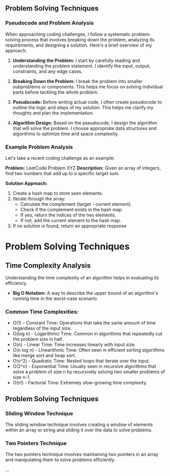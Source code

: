 ## Problem Solving Techniques

### Pseudocode and Problem Analysis

When approaching coding challenges, I follow a systematic problem-solving process that involves breaking down the problem, analyzing its requirements, and designing a solution. Here's a brief overview of my approach:

1. **Understanding the Problem:** I start by carefully reading and understanding the problem statement. I identify the input, output, constraints, and any edge cases.

2. **Breaking Down the Problem:** I break the problem into smaller subproblems or components. This helps me focus on solving individual parts before tackling the whole problem.

3. **Pseudocode:** Before writing actual code, I often create pseudocode to outline the logic and steps of my solution. This helps me clarify my thoughts and plan the implementation.

4. **Algorithm Design:** Based on the pseudocode, I design the algorithm that will solve the problem. I choose appropriate data structures and algorithms to optimize time and space complexity.

### Example Problem Analysis

Let's take a recent coding challenge as an example:

**Problem:** LeetCode Problem XYZ
**Description:** Given an array of integers, find two numbers that add up to a specific target sum.

**Solution Approach:**

1. Create a hash map to store seen elements.
2. Iterate through the array:
   - Calculate the complement (target - current element).
   - Check if the complement exists in the hash map.
   - If yes, return the indices of the two elements.
   - If not, add the current element to the hash map.
3. If no solution is found, return an appropriate response

# Problem Solving Techniques

## Time Complexity Analysis

Understanding the time complexity of an algorithm helps in evaluating its efficiency.

- **Big O Notation:** A way to describe the upper bound of an algorithm's running time in the worst-case scenario.

### Common Time Complexities:

- O(1) - Constant Time: Operations that take the same amount of time regardless of the input size.
- O(log n) - Logarithmic Time: Common in algorithms that repeatedly cut the problem size in half.
- O(n) - Linear Time: Time increases linearly with input size.
- O(n log n) - Linearithmic Time: Often seen in efficient sorting algorithms like merge sort and heap sort.
- O(n^2) - Quadratic Time: Nested loops that iterate over the input.
- O(2^n) - Exponential Time: Usually seen in recursive algorithms that solve a problem of size n by recursively solving two smaller problems of size n-1.
- O(n!) - Factorial Time: Extremely slow-growing time complexity.

## Problem Solving Techniques

### Sliding Window Technique

The sliding window technique involves creating a window of elements within an array or string and sliding it over the data to solve problems.

### Two Pointers Technique

The two pointers technique involves maintaining two pointers in an array and manipulating them to solve problems efficiently.

...

